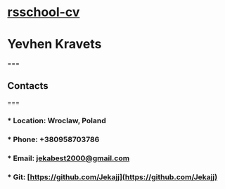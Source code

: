 [rsschool-cv](rsschool-cv/cv.md)
===

# Yevhen Kravets
===

## Contacts
===

### * Location: Wroclaw, Poland
### * Phone: +380958703786
### * Email: jekabest2000@gmail.com
### * Git: [https://github.com/Jekajj](https://github.com/Jekajj)

